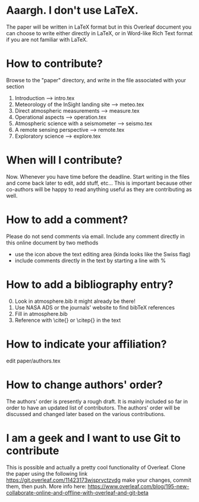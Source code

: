 # Aaargh. I don't use LaTeX.
The paper will be written in LaTeX format but in this Overleaf document you can choose to write either directly in LaTeX, or in Word-like Rich Text format if you are not familiar with LaTeX.

# How to contribute?
Browse to the "paper" directory, and write in the file associated with your section
1. Introduction --> intro.tex
2. Meteorology of the InSight landing site --> meteo.tex
3. Direct atmospheric measurements --> measure.tex
4. Operational aspects --> operation.tex
5. Atmospheric science with a seismometer --> seismo.tex
6. A remote sensing perspective --> remote.tex
7. Exploratory science --> explore.tex

# When will I contribute?
Now. Whenever you have time before the deadline. Start writing in the files and come back later to edit, add stuff, etc... This is important because other co-authors will be happy to read anything useful as they are contributing as well.

# How to add a comment?
Please do not send comments via email. Include any comment directly in this online document by two methods
- use the icon above the text editing area (kinda looks like the Swiss flag)
- include comments directly in the text by starting a line with %

# How to add a bibliography entry?
0. Look in atmosphere.bib it might already be there!
1. Use NASA ADS or the journals' website to find bibTeX references
2. Fill in atmosphere.bib
3. Reference with \cite{} or \citep{} in the text

# How to indicate your affiliation?
edit paper/authors.tex

# How to change authors' order?
The authors' order is presently a rough draft. It is mainly included so far in order to have an updated list of contributors. The authors' order will be discussed and changed later based on the various contributions.

# I am a geek and I want to use Git to contribute
This is possible and actually a pretty cool functionality of Overleaf. Clone the paper using the following link
https://git.overleaf.com/11423173wjsprvctzvdg
make your changes, commit them, then push.
More info here:
https://www.overleaf.com/blog/195-new-collaborate-online-and-offline-with-overleaf-and-git-beta
